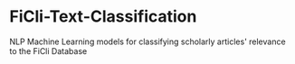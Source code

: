# FiCli-Text-Classification
NLP Machine Learning models for classifying scholarly articles' relevance to the FiCli Database
